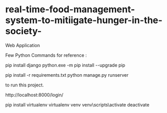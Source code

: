# real-time-food-management-system-to-mitiigate-hunger-in-the-society-
Web Application

Few Python Commands for reference :

pip install django
python.exe -m pip install --upgrade pip

pip install -r requirements.txt
python manage.py runserver


to run this project.

http://localhost:8000/login/

pip install virtualenv
virtualenv venv
venv\scripts\activate
deactivate


